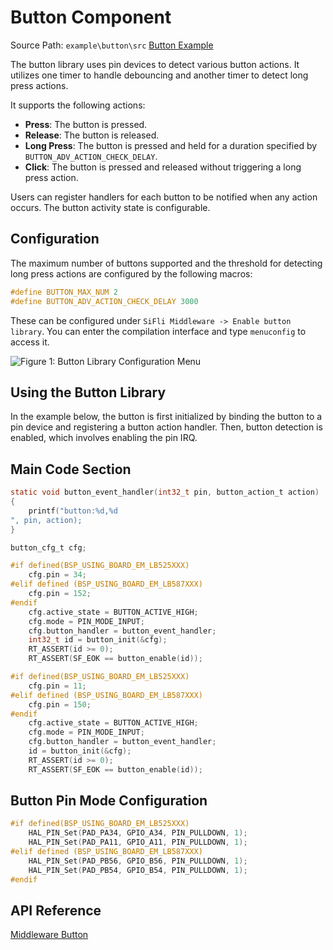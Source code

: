 
# Button Component

Source Path: `example\button\src` [Button Example](example-button)

The button library uses pin devices to detect various button actions. It utilizes one timer to handle debouncing and another timer to detect long press actions.

It supports the following actions:
- **Press**: The button is pressed.
- **Release**: The button is released.
- **Long Press**: The button is pressed and held for a duration specified by `BUTTON_ADV_ACTION_CHECK_DELAY`.
- **Click**: The button is pressed and released without triggering a long press action.

Users can register handlers for each button to be notified when any action occurs. The button activity state is configurable.

## Configuration
The maximum number of buttons supported and the threshold for detecting long press actions are configured by the following macros:

```c
#define BUTTON_MAX_NUM 2
#define BUTTON_ADV_ACTION_CHECK_DELAY 3000
```

These can be configured under `SiFli Middleware -> Enable button library`. You can enter the compilation interface and type `menuconfig` to access it.

![Figure 1: Button Library Configuration Menu](../../assets/button_menu.png)

## Using the Button Library

In the example below, the button is first initialized by binding the button to a pin device and registering a button action handler. Then, button detection is enabled, which involves enabling the pin IRQ.

## Main Code Section

```c
static void button_event_handler(int32_t pin, button_action_t action)
{
    printf("button:%d,%d
", pin, action);
}

button_cfg_t cfg;

#if defined(BSP_USING_BOARD_EM_LB525XXX)
    cfg.pin = 34;
#elif defined (BSP_USING_BOARD_EM_LB587XXX)
    cfg.pin = 152;
#endif
    cfg.active_state = BUTTON_ACTIVE_HIGH;
    cfg.mode = PIN_MODE_INPUT;
    cfg.button_handler = button_event_handler;
    int32_t id = button_init(&cfg);
    RT_ASSERT(id >= 0);
    RT_ASSERT(SF_EOK == button_enable(id));

#if defined(BSP_USING_BOARD_EM_LB525XXX)
    cfg.pin = 11;
#elif defined (BSP_USING_BOARD_EM_LB587XXX)
    cfg.pin = 150;
#endif
    cfg.active_state = BUTTON_ACTIVE_HIGH;
    cfg.mode = PIN_MODE_INPUT;
    cfg.button_handler = button_event_handler;
    id = button_init(&cfg);
    RT_ASSERT(id >= 0);
    RT_ASSERT(SF_EOK == button_enable(id));
```

## Button Pin Mode Configuration

```c
#if defined(BSP_USING_BOARD_EM_LB525XXX)
    HAL_PIN_Set(PAD_PA34, GPIO_A34, PIN_PULLDOWN, 1);
    HAL_PIN_Set(PAD_PA11, GPIO_A11, PIN_PULLDOWN, 1);
#elif defined (BSP_USING_BOARD_EM_LB587XXX)
    HAL_PIN_Set(PAD_PB56, GPIO_B56, PIN_PULLDOWN, 1);
    HAL_PIN_Set(PAD_PB54, GPIO_B54, PIN_PULLDOWN, 1);
#endif
```

## API Reference
[Middleware Button](middleware-button)
